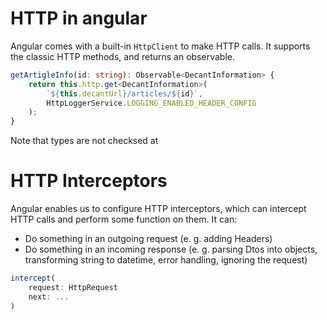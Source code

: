 # HTTP in angular

Angular comes with a built-in `HttpClient` to make HTTP calls. It supports the classic HTTP methods, and returns an observable.

```ts
getArtigleInfo(id: string): Observable<DecantInformation> {
    return this.http.get<DecantInformation>(
        `${this.decantUrl}/articles/${id}`,
        HttpLoggerService.LOGGING_ENABLED_HEADER_CONFIG
    );
}
```

Note that types are not checksed at

# HTTP Interceptors

Angular enables us to configure HTTP interceptors, which can intercept HTTP calls and perform some function on them. It can:
- Do something in an outgoing request (e. g. adding Headers)
- Do something in an incoming response (e. g. parsing Dtos into objects, transforming string to datetime, error handling, ignoring the request)

```ts
intercept(
    request: HttpRequest
    next: ...
)
```
